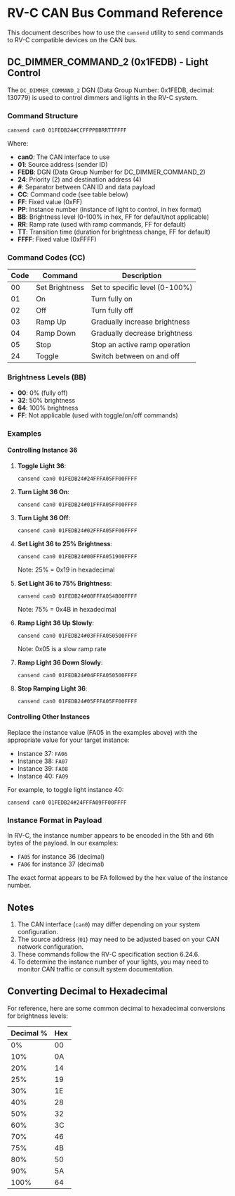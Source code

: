 # RV-C CAN Bus Command Reference

This document describes how to use the `cansend` utility to send commands to RV-C compatible devices on the CAN bus.

## DC_DIMMER_COMMAND_2 (0x1FEDB) - Light Control

The `DC_DIMMER_COMMAND_2` DGN (Data Group Number: 0x1FEDB, decimal: 130779) is used to control dimmers and lights in the RV-C system.

### Command Structure

```
cansend can0 01FEDB24#CCFFPPBBRRTTFFFF
```

Where:
- **can0**: The CAN interface to use
- **01**: Source address (sender ID)
- **FEDB**: DGN (Data Group Number for DC_DIMMER_COMMAND_2)
- **24**: Priority (2) and destination address (4)
- **#**: Separator between CAN ID and data payload
- **CC**: Command code (see table below)
- **FF**: Fixed value (0xFF)
- **PP**: Instance number (instance of light to control, in hex format)
- **BB**: Brightness level (0-100% in hex, FF for default/not applicable)
- **RR**: Ramp rate (used with ramp commands, FF for default)
- **TT**: Transition time (duration for brightness change, FF for default)
- **FFFF**: Fixed value (0xFFFF)

### Command Codes (CC)

| Code | Command | Description |
|------|---------|-------------|
| 00 | Set Brightness | Set to specific level (0-100%) |
| 01 | On | Turn fully on |
| 02 | Off | Turn fully off |
| 03 | Ramp Up | Gradually increase brightness |
| 04 | Ramp Down | Gradually decrease brightness |
| 05 | Stop | Stop an active ramp operation |
| 24 | Toggle | Switch between on and off |

### Brightness Levels (BB)

- **00**: 0% (fully off)
- **32**: 50% brightness
- **64**: 100% brightness
- **FF**: Not applicable (used with toggle/on/off commands)

### Examples

#### Controlling Instance 36

1. **Toggle Light 36**:
   ```
   cansend can0 01FEDB24#24FFFA05FF00FFFF
   ```

2. **Turn Light 36 On**:
   ```
   cansend can0 01FEDB24#01FFFA05FF00FFFF
   ```

3. **Turn Light 36 Off**:
   ```
   cansend can0 01FEDB24#02FFFA05FF00FFFF
   ```

4. **Set Light 36 to 25% Brightness**:
   ```
   cansend can0 01FEDB24#00FFFA051900FFFF
   ```
   Note: 25% = 0x19 in hexadecimal

5. **Set Light 36 to 75% Brightness**:
   ```
   cansend can0 01FEDB24#00FFFA054B00FFFF
   ```
   Note: 75% = 0x4B in hexadecimal

6. **Ramp Light 36 Up Slowly**:
   ```
   cansend can0 01FEDB24#03FFFA050500FFFF
   ```
   Note: 0x05 is a slow ramp rate

7. **Ramp Light 36 Down Slowly**:
   ```
   cansend can0 01FEDB24#04FFFA050500FFFF
   ```

8. **Stop Ramping Light 36**:
   ```
   cansend can0 01FEDB24#05FFFA05FF00FFFF
   ```

#### Controlling Other Instances

Replace the instance value (FA05 in the examples above) with the appropriate value for your target instance:

- Instance 37: `FA06`
- Instance 38: `FA07`
- Instance 39: `FA08`
- Instance 40: `FA09`

For example, to toggle light instance 40:
```
cansend can0 01FEDB24#24FFFA09FF00FFFF
```

### Instance Format in Payload

In RV-C, the instance number appears to be encoded in the 5th and 6th bytes of the payload. In our examples:

- `FA05` for instance 36 (decimal)
- `FA06` for instance 37 (decimal)

The exact format appears to be FA followed by the hex value of the instance number.

## Notes

1. The CAN interface (`can0`) may differ depending on your system configuration.
2. The source address (`01`) may need to be adjusted based on your CAN network configuration.
3. These commands follow the RV-C specification section 6.24.6.
4. To determine the instance number of your lights, you may need to monitor CAN traffic or consult system documentation.

## Converting Decimal to Hexadecimal

For reference, here are some common decimal to hexadecimal conversions for brightness levels:

| Decimal % | Hex |
|-----------|-----|
| 0%        | 00  |
| 10%       | 0A  |
| 20%       | 14  |
| 25%       | 19  |
| 30%       | 1E  |
| 40%       | 28  |
| 50%       | 32  |
| 60%       | 3C  |
| 70%       | 46  |
| 75%       | 4B  |
| 80%       | 50  |
| 90%       | 5A  |
| 100%      | 64  |
